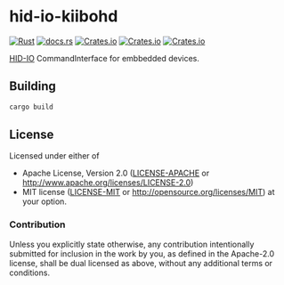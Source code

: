 # hid-io-kiibohd

[![Rust](https://github.com/kiibohd/kiibohd-core/actions/workflows/rust.yml/badge.svg)](https://github.com/kiibohd/kiibohd-core/actions/workflows/rust.yml)
[![docs.rs](https://docs.rs/kiibohd-hid-io/badge.svg)](https://docs.rs/kiibohd-hall-effect-keyscanning)
[![Crates.io](https://img.shields.io/crates/v/kiibohd-hid-io.svg)](https://crates.io/crates/kiibohd-hid-io)
[![Crates.io](https://img.shields.io/crates/l/kiibohd-hid-io.svg)](https://crates.io/crates/kiibohd-hid-io)
[![Crates.io](https://img.shields.io/crates/d/kiibohd-hid-io.svg)](https://crates.io/crates/kiibohd-hid-io)

[HID-IO](https://github.com/hid-io/hid-io-core) CommandInterface for embbedded devices.

## Building

```bash
cargo build
```

## License

Licensed under either of
 * Apache License, Version 2.0 ([LICENSE-APACHE](LICENSE-APACHE) or http://www.apache.org/licenses/LICENSE-2.0)
 * MIT license ([LICENSE-MIT](LICENSE-MIT) or http://opensource.org/licenses/MIT)
at your option.

### Contribution

Unless you explicitly state otherwise, any contribution intentionally submitted
for inclusion in the work by you, as defined in the Apache-2.0 license, shall be dual licensed as above, without any
additional terms or conditions.
